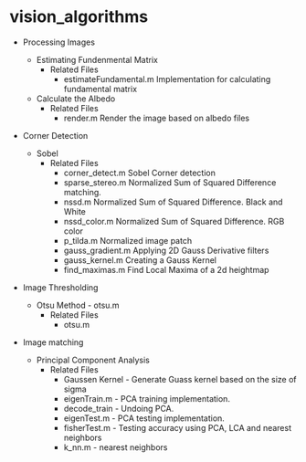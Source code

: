# vision_algorithms

- Processing Images
  * Estimating Fundenmental Matrix
    + Related Files 
      - estimateFundamental.m  Implementation for calculating fundamental matrix
  * Calculate the Albedo
    + Related Files 
      - render.m  Render the image based on albedo files

- Corner Detection 
  * Sobel 
    + Related Files
       - corner_detect.m  Sobel Corner detection
       - sparse_stereo.m  Normalized Sum of Squared Difference matching.
       - nssd.m Normalized  Sum of Squared Difference. Black and White
       - nssd_color.m  Normalized Sum of Squared Difference. RGB color
       - p_tilda.m  Normalized image patch
       - gauss_gradient.m  Applying 2D Gauss Derivative filters 
       - gauss_kernel.m  Creating a Gauss Kernel
       - find_maximas.m  Find Local Maxima of a 2d heightmap

- Image Thresholding
  * Otsu Method - otsu.m
    + Related Files
      - otsu.m

- Image matching
  * Principal Component Analysis
    + Related Files
      - Gaussen Kernel  -  Generate Guass kernel based on the size of sigma
      - eigenTrain.m  -  PCA training implementation.
      - decode_train -  Undoing PCA.
      - eigenTest.m  - PCA testing implementation.
      - fisherTest.m -  Testing accuracy using PCA, LCA and nearest neighbors
      - k_nn.m  - nearest neighbors
      
      

